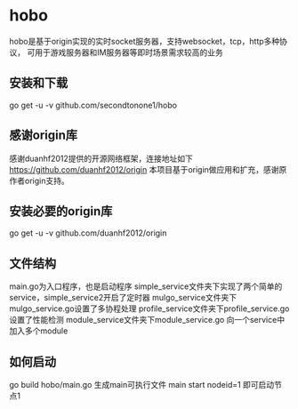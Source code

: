 # hobo 
hobo是基于origin实现的实时socket服务器，支持websocket，tcp，http多种协议，
可用于游戏服务器和IM服务器等即时场景需求较高的业务
## 安装和下载
go get -u -v github.com/secondtonone1/hobo
## 感谢origin库
感谢duanhf2012提供的开源网络框架，连接地址如下
https://github.com/duanhf2012/origin
本项目基于origin做应用和扩充，感谢原作者origin支持。 
## 安装必要的origin库
go get -u -v github.com/duanhf2012/origin
## 文件结构
main.go为入口程序，也是启动程序
simple_service文件夹下实现了两个简单的service，simple_service2开启了定时器
mulgo_service文件夹下mulgo_service.go设置了多协程处理
profile_service文件夹下profile_service.go设置了性能检测
module_service文件夹下module_service.go 向一个service中加入多个module

## 如何启动
go build hobo/main.go 生成main可执行文件
main start nodeid=1 即可启动节点1
